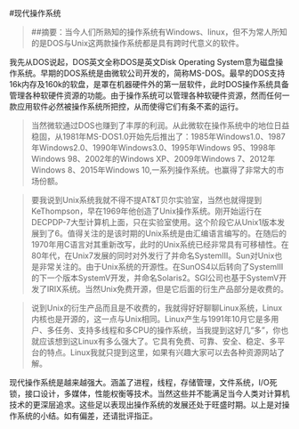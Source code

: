 #现代操作系统
>##摘要：当今人们所熟知的操作系统有Windows、linux，但不为常人所知的是DOS与Unix这两款操作系统都是具有跨时代意义的软件。

>
我先从DOS说起，DOS英文全称DOS是英文Disk Operating System意为磁盘操作系统。早期的DOS系统是由微软公司开发的，简称MS-DOS。最早的DOS支持16k内存及160k的软盘，是罩在机器硬件外的第一层软件，此时DOS操作系统具备管理各种软硬件资源的功能。由于操作系统可以管理各种软硬件资源，然而任何一款应用软件必然被操作系统所把控，从而使得它们有条不紊的运行。

> 当然微软通过DOS也赚到了丰厚的利润。从此微软在操作系统中的地位日益稳固，从1981年MS-DOS1.0开始先后推出了：1985年Windows1.0、1987年Windows2.0、1990年Windows3.0、1995年Windows 95、1998年Windows 98、2002年的Windows XP、2009年Windows 7、2012年Windows 8、2015年Windows 10,一系列操作系统。也赢得了非常大的市场份额。

>    要我说到Unix系统我就不得不提AT&T贝尔实验室，当然也就得提到KeThompson，早在1969年他创造了Unix操作系统。刚开始运行在DECPDP-7大型计算机上面，只在实验室使用。这个阶段它从Unix1版本发展到了6。值得关注的是该时期的Unix系统是由汇编语言编写的。在随后的1970年用C语言对其重新改写，此时的Unix系统已经非常具有可移植性。在80年代，在Unix7发展的同时对外发行了并命名SystemIII。Sun对Unix也是非常关注的。由于Unix系统的开源性。在SunOS4以后转向了SystemIII的下一个版本SystemV开发，并命名Solaris2。SGI公司也基于SystemV开发了IRIX系统。当然Unix免费开源，但是它后面的衍生产品部分是收费的。

>    说到Unix的衍生产品而且是不收费的，我就得好好聊聊Linux系统，Linux内核也是开源的，这一点与Unix相同。Linux产生与1991年10月它是多用户、多任务、支持多线程和多CPU的操作系统，当我提到这好几“多”，你也就应该想到这Linux有多么强大了。它具有免费、可靠、安全、稳定、多平台的特点。Linux我就只提到这里，如果有兴趣大家可以去各种资源网站了解。
>
现代操作系统是越来越强大。涵盖了进程，线程，存储管理，文件系统，I/O死锁，接口设计，多媒体，性能权衡等技术。当然这些并不能满足当今人类对计算机技术的更深层追求。这些足以表现出操作系统的发展还处于旺盛时期。以上是对操作系统的小结。如有偏差，还请批评指正。
